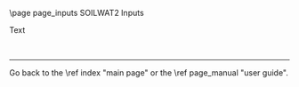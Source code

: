 \page page_inputs SOILWAT2 Inputs

[SOILWAT2]: https://github.com/DrylandEcology/SOILWAT2

Text

<br>

<hr>
Go back to the \ref index "main page" or the \ref page_manual "user guide".
